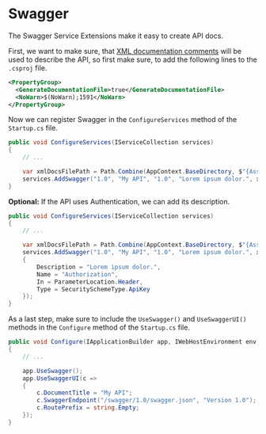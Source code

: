 # Swagger

The Swagger Service Extensions make it easy to create API docs.

First, we want to make sure, that [XML documentation comments](https://docs.microsoft.com/en-us/dotnet/csharp/programming-guide/xmldoc/) will be used to describe the API, so first make sure, to add the following lines to the `.csproj` file.

```xml title=".csproj"
<PropertyGroup>
  <GenerateDocumentationFile>true</GenerateDocumentationFile>
  <NoWarn>$(NoWarn);1591</NoWarn>
</PropertyGroup>
```

Now we can register Swagger in the `ConfigureServices` method of the `Startup.cs` file.

```csharp title="Startup.cs"
public void ConfigureServices(IServiceCollection services)
{
    // ...

    var xmlDocsFilePath = Path.Combine(AppContext.BaseDirectory, $"{Assembly.GetExecutingAssembly().GetName().Name}.xml");
    services.AddSwagger("1.0", "My API", "1.0", "Lorem ipsum dolor.", xmlDocsFilePath);
}
```

**Optional:** If the API uses Authentication, we can add its description.

```csharp title="Startup.cs"
public void ConfigureServices(IServiceCollection services)
{
    // ...

    var xmlDocsFilePath = Path.Combine(AppContext.BaseDirectory, $"{Assembly.GetExecutingAssembly().GetName().Name}.xml");
    services.AddSwagger("1.0", "My API", "1.0", "Lorem ipsum dolor.", xmlDocsFilePath, "Bearer", new OpenApiSecurityScheme
    {
        Description = "Lorem ipsum dolor.",
        Name = "Authorization",
        In = ParameterLocation.Header,
        Type = SecuritySchemeType.ApiKey
    });
}
```

As a last step, make sure to include the `UseSwagger()` and `UseSwaggerUI()` methods in the `Configure` method of the `Startup.cs` file.

```csharp title="Startup.cs"
public void Configure(IApplicationBuilder app, IWebHostEnvironment env)
{
    // ...

    app.UseSwagger();
    app.UseSwaggerUI(c =>
    {
        c.DocumentTitle = "My API";
        c.SwaggerEndpoint("/swagger/1.0/swagger.json", "Version 1.0");
        c.RoutePrefix = string.Empty;
    });
}
```
